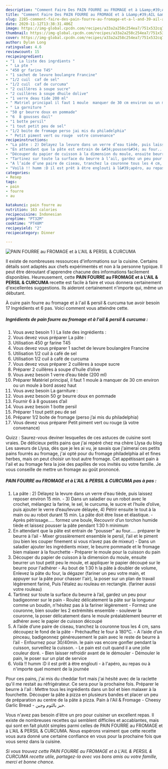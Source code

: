 ```yaml
---
description: "Comment Faire Des PAIN FOURRE au FROMAGE et à L&amp;#39;AIL &amp;amp; PERSIL &amp;amp; CURCUMA"
title: "Comment Faire Des PAIN FOURRE au FROMAGE et à L&amp;#39;AIL &amp;amp; PERSIL &amp;amp; CURCUMA"
slug: 2285-comment-faire-des-pain-fourre-au-fromage-et-a-l-and-39-ail-and-amp-persil-and-amp-curcuma
date: 2020-11-12T13:38:31.406Z
image: https://img-global.cpcdn.com/recipes/a33a2a258c254ea7/751x532cq70/pain-fourre-au-fromage-et-a-lail-persil-curcuma-photo-principale-de-la-recette.jpg
thumbnail: https://img-global.cpcdn.com/recipes/a33a2a258c254ea7/751x532cq70/pain-fourre-au-fromage-et-a-lail-persil-curcuma-photo-principale-de-la-recette.jpg
cover: https://img-global.cpcdn.com/recipes/a33a2a258c254ea7/751x532cq70/pain-fourre-au-fromage-et-a-lail-persil-curcuma-photo-principale-de-la-recette.jpg
author: Dylan Long
ratingvalue: 4.6
reviewcount: 15
recipeingredient:
- "1  La liste des ingrdients "
- " La pte "
- "450 gr farine T45"
- "1 sachet de levure boulangre Francine"
- "1/2 cuil  caf de sel"
- "1/2 cuil  caf de curcuma"
- "2 cuillères à soupe sucre"
- "2 cuillères à soupe dhuile dolive"
- "1 verre deau tide 200 ml"
- " Matriel principal il faut 1 moule  manquer de 30 cm environ ou un moule  bord assez haut"
- " La garniture "
- "50 gr beurre doux en pommade"
- "6  8 gousses dail"
- "1 botte persil"
- "1 tout petit peu de sel"
- "1/2 boite de fromage perso jai mis du philadelphia"
- " Petit piment vert ou rouge  votre convenance"
recipeinstructions:
- "La pâte : 2) Délayez la levure dans un verre d’eau tiède, puis laissez reposer environ 15 min.   3) Dans un saladier ou un robot avec le crochet, mélangez la farine, le sel, le curcuma, le sucre et l’huile d’olive, puis ajouter le verre d’eau/levure délayée, 4) Pétrir ensuite le tout à la main ou au robot durant 15 min. La pâte doit être lisse et élastique. Après pétrissage..... formez une boule, Recouvrir d’un torchon humide tiède et laissez pousser la pâte pendant 1:30 h minimum"
- "En attendant que la pâte est entrain de &#34;pousser&#34; au four..... préparer le beurre à l’ail  Mixer grossièrement ensemble le persil, l’ail et le piment (ou bien les couper finement si vous n’avez pas de mixeur)  Dans un saladier ajouter les ingrédients mixer, le beurre pommade et le fromage bien malaxer à la fourchette Préparer le moule pour la cuisson du pain"
- "Découper du papier de cuisson à la dimension du moule, ensuite beurrer un tout petit peu le moule, et appliquer le papier découpé sur le beurre pour l&#39;adhérer Au bout de 1:30 h la pâte à doubler de volume, Enlevez la pâte du four, la dégazer (fariner un peu votre main, et appuyer sur la pâte pour chasser l&#39;air), la poser sur un plan de travail légèrement fariné, Puis l’étalez au rouleau en rectangle. (fariner aussi votre rouleau)"
- "Tartinez sur toute la surface du beurre à l’ail, gardez un peu pour badigeonner sur le pain Roulez délicatement la pâte sur la longueur comme un boudin, n&#39;hésitez pas à la fariner légèrement Formez une couronne, bien souder les 2 extrémités ensemble soulever la couronne, la poser délicatement dans le moule préalablement beurrer et adhérer avec le papier de cuisson découpé"
- "A l’aide d’une paire de ciseau, tranchez la couronne tous les 4 cm, sans découpez le fond de la pâte Préchauffez le four à 180°C. A l’aide d’un pinceau, badigeonnez généreusement le pain avec le reste de beurre à l’ail Enfournez pour 30/40min. le pain vas encore gonfler pendant la cuisson, surveillez la cuisson. Le pain est cuit quand il a une jolie couleur doré. Bien laisser refroidir avant de le démouler Démouler le pain, le poser sur un plat de service"
- "Voilà !! humm :D il est prêt à être englouti à l&#39;apéro, au repas ou à n&#39;importe quel moment de la journée"
categories:
- Resep
tags:
- pain
- fourre
- au

katakunci: pain fourre au 
nutrition: 163 calories
recipecuisine: Indonesian
preptime: "PT32M"
cooktime: "PT48M"
recipeyield: "2"
recipecategory: Dinner

---
```



![PAIN FOURRE au FROMAGE et à L&#39;AIL &amp; PERSIL &amp; CURCUMA](https://img-global.cpcdn.com/recipes/a33a2a258c254ea7/751x532cq70/pain-fourre-au-fromage-et-a-lail-persil-curcuma-photo-principale-de-la-recette.jpg)

Il existe de nombreuses ressources d'informations sur la cuisine. Certains détails sont adaptés aux chefs expérimentés et non à la personne typique. Il peut être déroutant d'apprendre chacune des informations facilement disponibles. Heureusement, cette <strong> PAIN FOURRE au FROMAGE et à L&#39;AIL &amp; PERSIL &amp; CURCUMA </strong> recette est facile à faire et vous donnera certainement d'excellentes suggestions. Ils aideront certainement n'importe qui, même un débutant.

<!--inarticleads1-->

À cuire pain fourre au fromage et à l&#39;ail &amp; persil &amp; curcuma tue avoir besoin 17 Ingrédients et 6 pas. Voici comment vous atteindre cette.

##### Ingrédients de pain fourre au fromage et à l&#39;ail &amp; persil &amp; curcuma :

1. Vous avez besoin 1 ) La liste des ingrédients :
1. Vous devez vous préparer  La pâte :
1. Utilisation 450 gr farine T45
1. Vous devez vous préparer 1 sachet de levure boulangère Francine
1. Utilisation 1/2 cuil à café de sel
1. Utilisation 1/2 cuil à café de curcuma
1. Vous devez vous préparer 2 cuillères à soupe sucre
1. Préparer 2 cuillères à soupe d’huile d’olive
1. Vous avez besoin 1 verre d’eau tiède (200 ml)
1. Préparer  Matériel principal, il faut 1 moule à manquer de 30 cm environ ou un moule à bord assez haut
1. Vous avez besoin  La garniture :
1. Vous avez besoin 50 gr beurre doux en pommade
1. Fournir 6 à 8 gousses d’ail
1. Vous avez besoin 1 botte persil
1. Préparer 1 tout petit peu de sel
1. Préparer 1/2 boite de fromage (perso j’ai mis du philadelphia)
1. Vous devez vous préparer  Petit piment vert ou rouge (à votre convenance)


Quizz : Saurez-vous deviner lesquelles de ces astuces de cuisine sont vraies. De délicieux petits pains que j&#39;ai repéré chez ma chère Llysa du blog Les saveurs de Llysa, dès que je les ai vu, je savais que j&#39;aimerai ces petits pains fourrés au fromage, j&#39;ai opté pour du fromage philadelphia ail et fines herbes, mais on peut choisir un tout autre fromage. Cet appétissant pain à l&#39;ail et au fromage fera la joie des papilles de vos invités ou votre famille. Je vous conseille de mettre un fromage au goût prononcé. 

<!--inarticleads2-->

##### PAIN FOURRE au FROMAGE et à L&#39;AIL &amp; PERSIL &amp; CURCUMA pas à pas :

1. La pâte : 2) Délayez la levure dans un verre d’eau tiède, puis laissez reposer environ 15 min.  -  3) Dans un saladier ou un robot avec le crochet, mélangez la farine, le sel, le curcuma, le sucre et l’huile d’olive, puis ajouter le verre d’eau/levure délayée, 4) Pétrir ensuite le tout à la main ou au robot durant 15 min. La pâte doit être lisse et élastique. - Après pétrissage..... formez une boule, Recouvrir d’un torchon humide tiède et laissez pousser la pâte pendant 1:30 h minimum
1. En attendant que la pâte est entrain de &#34;pousser&#34; au four..... préparer le beurre à l’ail  - Mixer grossièrement ensemble le persil, l’ail et le piment (ou bien les couper finement si vous n’avez pas de mixeur)  - Dans un saladier ajouter les ingrédients mixer, le beurre pommade et le fromage bien malaxer à la fourchette - Préparer le moule pour la cuisson du pain
1. Découper du papier de cuisson à la dimension du moule, ensuite beurrer un tout petit peu le moule, et appliquer le papier découpé sur le beurre pour l&#39;adhérer - Au bout de 1:30 h la pâte à doubler de volume, Enlevez la pâte du four, la dégazer (fariner un peu votre main, et appuyer sur la pâte pour chasser l&#39;air), la poser sur un plan de travail légèrement fariné, Puis l’étalez au rouleau en rectangle. (fariner aussi votre rouleau)
1. Tartinez sur toute la surface du beurre à l’ail, gardez un peu pour badigeonner sur le pain - Roulez délicatement la pâte sur la longueur comme un boudin, n&#39;hésitez pas à la fariner légèrement - Formez une couronne, bien souder les 2 extrémités ensemble - soulever la couronne, la poser délicatement dans le moule préalablement beurrer et adhérer avec le papier de cuisson découpé
1. A l’aide d’une paire de ciseau, tranchez la couronne tous les 4 cm, sans découpez le fond de la pâte - Préchauffez le four à 180°C. - A l’aide d’un pinceau, badigeonnez généreusement le pain avec le reste de beurre à l’ail - Enfournez pour 30/40min. le pain vas encore gonfler pendant la cuisson, surveillez la cuisson. - Le pain est cuit quand il a une jolie couleur doré. - Bien laisser refroidir avant de le démouler - Démouler le pain, le poser sur un plat de service
1. Voilà !! humm :D il est prêt à être englouti - à l&#39;apéro, au repas ou à n&#39;importe quel moment de la journée


Pour ces pains, j&#39;ai mis du cheddar fort mais j&#39;ai hésité avec de la raclette qu&#39;il me restait au réfrigérateur. Ce sera pour la prochaine fois. Préparer le beurre à l&#39;ail : Mettre tous les ingrédients dans un bol et bien malaxer à la fourchette. Découper la pâte à pizza en plusieurs bandes et placer un peu de préparation au centre de la pâte à pizza. Pain à l&#39;Ail &amp; Fromage - Cheesy Garlic Bread - خبز بالثوم وجبن. 

<!--inarticleads1-->

<p>
Vous n'avez pas besoin d'être un pro pour cuisiner un excellent repas. Il existe de nombreuses recettes qui semblent difficiles et accablantes, mais qui sont en fait plutôt simples parmi celles de PAIN FOURRE au FROMAGE et à L&#39;AIL &amp; PERSIL &amp; CURCUMA. Nous espérons vraiment que cette recette vous aura donné une certaine confiance en vous pour la prochaine fois que vous serez dans la cuisine.
</p>

<p>
<i>Si vous trouvez cette PAIN FOURRE au FROMAGE et à L&#39;AIL &amp; PERSIL &amp; CURCUMA recette utile, partagez-la avec vos bons amis ou votre famille, merci et bonne chance.</i>
</p>
